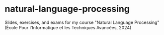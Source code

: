 # natural-language-processing
Slides, exercises, and exams for my course "Natural Language Processing" (École Pour l'Informatique et les Techniques Avancées, 2024)
